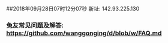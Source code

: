 ##2018年09月28日07时12分07秒 新址: 142.93.225.130
### 兔友常见问题及解答: https://github.com/wanggonging/d/blob/w/FAQ.md
